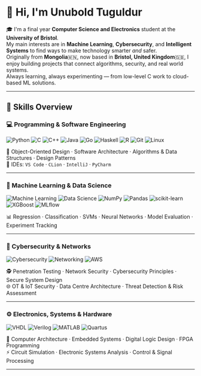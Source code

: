 # 👋 Hi, I'm Unubold Tuguldur

🎓 I'm a final year **Computer Science and Electronics** student at the **University of Bristol**.  
  My main interests are in **Machine Learning**, **Cybersecurity**, and **Intelligent Systems** to find ways to make technology smarter *and* safer.  
  Originally from **Mongolia**🇲🇳, now based in **Bristol, United Kingdom**🇬🇧, I enjoy building projects that connect algorithms, security, and real world systems.  
  Always learning, always experimenting — from low-level C work to cloud-based ML solutions.

---

## 🧰 Skills Overview

### 💻 Programming & Software Engineering
![Python](https://img.shields.io/badge/Python-3776AB?logo=python&logoColor=white)
![C](https://img.shields.io/badge/C-00599C?logo=c&logoColor=white)
![C++](https://img.shields.io/badge/C++-00599C?logo=c%2B%2B&logoColor=white)
![Java](https://img.shields.io/badge/Java-007396?logo=java&logoColor=white)
![Go](https://img.shields.io/badge/Go-00ADD8?logo=go&logoColor=white)
![Haskell](https://img.shields.io/badge/Haskell-5D4F85?logo=haskell&logoColor=white)
![R](https://img.shields.io/badge/R-276DC3?logo=r&logoColor=white)
![Git](https://img.shields.io/badge/Git-F05032?logo=git&logoColor=white)
![Linux](https://img.shields.io/badge/Linux-FCC624?logo=linux&logoColor=black)

🧠 Object-Oriented Design · Software Architecture · Algorithms & Data Structures · Design Patterns  
🧰 IDEs: `VS Code` · `CLion` · `IntelliJ` · `PyCharm`  

---

### 🤖 Machine Learning & Data Science
![Machine Learning](https://img.shields.io/badge/Machine%20Learning-ff6600)
![Data Science](https://img.shields.io/badge/Data%20Science-228B22)
![NumPy](https://img.shields.io/badge/NumPy-013243?logo=numpy&logoColor=white)
![Pandas](https://img.shields.io/badge/pandas-150458?logo=pandas&logoColor=white)
![scikit-learn](https://img.shields.io/badge/scikit--learn-F7931E?logo=scikitlearn&logoColor=white)
![XGBoost](https://img.shields.io/badge/XGBoost-FF6600)
![MLflow](https://img.shields.io/badge/MLflow-0194E2?logo=mlflow&logoColor=white)

📊 Regression · Classification · SVMs · Neural Networks · Model Evaluation · Experiment Tracking  

---

### 🔐 Cybersecurity & Networks
![Cybersecurity](https://img.shields.io/badge/Cybersecurity-blueviolet)
![Networking](https://img.shields.io/badge/Networking-1E90FF)
![AWS](https://img.shields.io/badge/AWS-FF9900?logo=amazon-aws&logoColor=white)

🕵️ Penetration Testing · Network Security · Cybersecurity Principles · Secure System Design  
🌐 OT & IoT Security · Data Centre Architecture · Threat Detection & Risk Assessment  

---

### ⚙️ Electronics, Systems & Hardware
![VHDL](https://img.shields.io/badge/VHDL-512BD4?logoColor=white)
![Verilog](https://img.shields.io/badge/Verilog-512BD4?logoColor=white)
![MATLAB](https://img.shields.io/badge/MATLAB-0076A8?logo=mathworks&logoColor=white)
![Quartus](https://img.shields.io/badge/Quartus-0078D4?logo=intel&logoColor=white)

🔌 Computer Architecture · Embedded Systems · Digital Logic Design · FPGA Programming  
⚡ Circuit Simulation · Electronic Systems Analysis · Control & Signal Processing  

---

